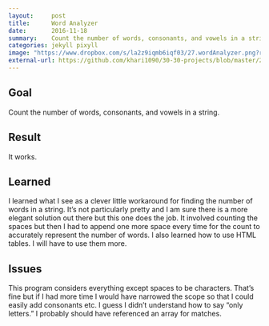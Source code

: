 ```yaml
---
layout:     post
title:      Word Analyzer
date:       2016-11-18
summary:    Count the number of words, consonants, and vowels in a string.
categories: jekyll pixyll
image: "https://www.dropbox.com/s/la2z9iqmb6iqf03/27.wordAnalyzer.png?raw=1"
external-url: https://github.com/khari1090/30-30-projects/blob/master/27.wordAnalyzer.html
---
```


## Goal
Count the number of words, consonants, and vowels in a string.

## Result
It works.

## Learned
I learned what I see as a clever little workaround for finding the number of words in a string. It’s not particularly pretty and I am sure there is a more elegant solution out there but this one does the job. It involved counting the spaces but then I had to append one more space every time for the count to accurately represent the number of words. I also learned how to use HTML tables. I will have to use them more.

## Issues
This program considers everything except spaces to be characters. That’s fine but if I had more time I would have narrowed the scope so that I could easily add consonants etc. I guess I didn’t understand how to say “only letters.” I probably should have referenced an array for matches.
